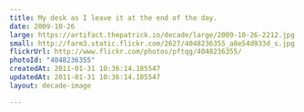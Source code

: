 ```yaml
---
title: My desk as I leave it at the end of the day.
date: 2009-10-26
large: https://artifact.thepatrick.io/decade/large/2009-10-26-2212.jpg
small: http://farm3.static.flickr.com/2627/4048236355_a8e54d933d_s.jpg
flickrUrl: http://www.flickr.com/photos/pftqg/4048236355/
photoId: "4048236355"
createdAt: 2011-01-31 10:36:14.185547
updatedAt: 2011-01-31 10:36:14.185547
layout: decade-image

---
```


